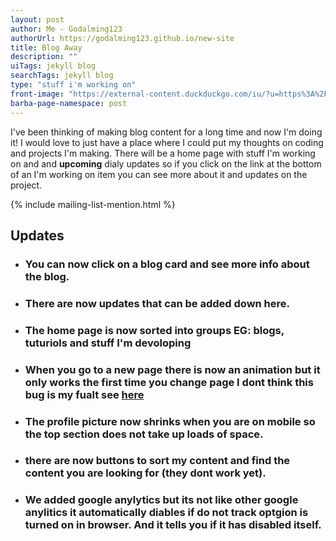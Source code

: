 ```yaml
---
layout: post
author: Me - Godalming123
authorUrl: https://godalming123.github.io/new-site
title: Blog Away
description: ""
uiTags: jekyll blog
searchTags: jekyll blog
type: "stuff i'm working on"
front-image: "https://external-content.duckduckgo.com/iu/?u=https%3A%2F%2Ftse2.mm.bing.net%2Fth%3Fid%3DOIP.a5YOm_1N-oe-O025Jw4PTQHaE8%26pid%3DApi&f=1"
barba-page-namespace: post
---
```

  
I've been thinking of making blog content for a long time and now I'm doing it! I would love to just have a place where I could put my thoughts on coding and projects I'm making. There will be a home page with stuff I'm working on and and **upcoming** dialy updates so if you click on the link at the bottom of an I'm working on item you can see more about it and updates on the project.

{% include mailing-list-mention.html %}

## Updates

- ### You can now click on a blog card and see more info about the blog.
- ### There are now updates that can be added down here. 
- ### The home page is now sorted into groups **EG:** blogs, tuturiols and stuff I'm devoloping
- ### When you go to a new page there is now an animation but it only works the first time you change page I dont think this bug is my fualt see [here](https://github.com/godalming123/godalming123.github.io/issues/3)
- ### The profile picture now shrinks when you are on mobile so the top section does not take up loads of space.
- ### there are now buttons to sort my content and find the content you are looking for (they dont work yet).
- ### We added google anylytics but its not like other google anylitics it automatically diables if do not track optgion is turned on in browser. And it tells you if it has disabled itself.

